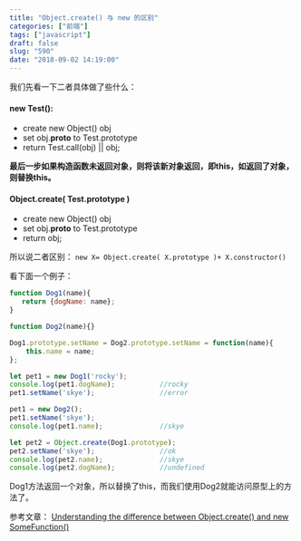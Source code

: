 ```yaml
---
title: "Object.create() 与 new 的区别"
categories: ["前端"]
tags: ["javascript"]
draft: false
slug: "590"
date: "2018-09-02 14:19:00"
---
```


我们先看一下二者具体做了些什么：
#### new Test():

- create new Object() obj
- set obj.__proto__ to Test.prototype
- return Test.call(obj) || obj;

**最后一步如果构造函数未返回对象，则将该新对象返回，即this，如返回了对象，则替换this。**

#### Object.create( Test.prototype )

- create new Object() obj
- set obj.__proto__ to Test.prototype
- return obj;


所以说二者区别：
`new X= Object.create( X.prototype )+ X.constructor() `

看下面一个例子：
```js
function Dog1(name){
   return {dogName: name};
}

function Dog2(name){}

Dog1.prototype.setName = Dog2.prototype.setName = function(name){
    this.name = name;
};

let pet1 = new Dog1('rocky'); 
console.log(pet1.dogName);           //rocky  
pet1.setName('skye');                //error

pet1 = new Dog2();
pet1.setName('skye');
console.log(pet1.name);              //skye            

let pet2 = Object.create(Dog1.prototype);
pet2.setName('skye');                //ok
console.log(pet2.name);              //skye
console.log(pet2.dogName);           //undefined
```

Dog1方法返回一个对象，所以替换了this，而我们使用Dog2就能访问原型上的方法了。

参考文章：
[Understanding the difference between Object.create() and new SomeFunction()][1]


  [1]: https://stackoverflow.com/questions/4166616/understanding-the-difference-between-object-create-and-new-somefunction
